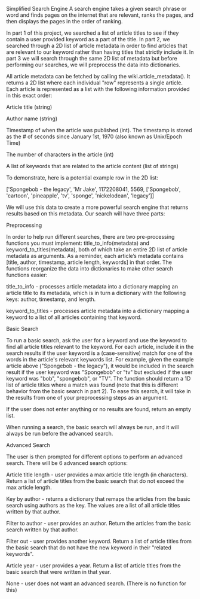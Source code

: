 Simplified Search Engine
A search engine takes a given search phrase or word and finds pages on the internet that are relevant, ranks the pages, and then displays the pages in the order of ranking.

In part 1 of this project, we searched a list of article titles to see if they contain a user provided keyword as a part of the title. In part 2, we searched through a 2D list of article metadata in order to find articles that are relevant to our keyword rather than having titles that strictly include it. In part 3 we will search through the same 2D list of metadata but before performing our searches, we will preprocess the data into dictionaries.

All article metadata can be fetched by calling the wiki.article_metadata(). It returns a 2D list where each individual "row" represents a single article. Each article is represented as a list with the following information provided in this exact order:

Article title (string)

Author name (string)

Timestamp of when the article was published (int). The timestamp is stored as the # of seconds since January 1st, 1970 (also known as Unix/Epoch Time)

The number of characters in the article (int)

A list of keywords that are related to the article content (list of strings)

To demonstrate, here is a potential example row in the 2D list:

['Spongebob - the legacy', 'Mr Jake', 1172208041, 5569, ['Spongebob', 'cartoon', 'pineapple', 'tv', 'sponge', 'nickelodean', 'legacy']]

We will use this data to create a more powerful search engine that returns results based on this metadata. Our search will have three parts:

Preprocessing

In order to help run different searches, there are two pre-processing functions you must implement: title_to_info(metadata) and keyword_to_titles(metadata), both of which take an entire 2D list of article metadata as arguments. As a reminder, each article’s metadata contains [title, author, timestamp, article length, keywords] in that order. The functions reorganize the data into dictionaries to make other search functions easier:

title_to_info - processes article metadata into a dictionary mapping an article title to its metadata, which is in turn a dictionary with the following keys: author, timestamp, and length.

keyword_to_titles - processes article metadata into a dictionary mapping a keyword to a list of all articles containing that keyword.

Basic Search

To run a basic search, ask the user for a keyword and use the keyword to find all article titles relevant to the keyword. For each article, include it in the search results if the user keyword is a (case-sensitive) match for one of the words in the article's relevant keywords list. For example, given the example article above ("Spongebob - the legacy"), it would be included in the search result if the user keyword was "Spongebob" or "tv" but excluded if the user keyword was "bob", "spongebob", or "TV". The function should return a 1D list of article titles where a match was found (note that this is different behavior from the basic search in part 2). To ease this search, it will take in the results from one of your preprocessing steps as an argument.

If the user does not enter anything or no results are found, return an empty list.

When running a search, the basic search will always be run, and it will always be run before the advanced search.

Advanced Search

The user is then prompted for different options to perform an advanced search. There will be 6 advanced search options:

Article title length - user provides a max article title length (in characters). Return a list of article titles from the basic search that do not exceed the max article length.

Key by author - returns a dictionary that remaps the articles from the basic search using authors as the key. The values are a list of all article titles written by that author.

Filter to author - user provides an author. Return the articles from the basic search written by that author.

Filter out - user provides another keyword. Return a list of article titles from the basic search that do not have the new keyword in their "related keywords".

Article year - user provides a year. Return a list of article titles from the basic search that were written in that year.

None - user does not want an advanced search. (There is no function for this)
